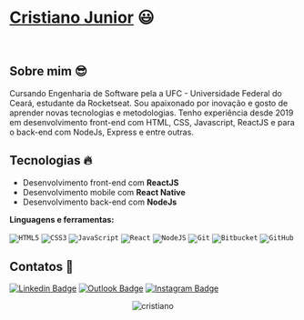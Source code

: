  # <a href="https://www.linkedin.com/in/cristianojr9/">Cristiano Junior</a> :smiley:
 
<br/>

## Sobre mim :sunglasses:
Cursando Engenharia de Software pela a UFC - Universidade Federal do Ceará, estudante da Rocketseat. Sou apaixonado por inovação e gosto de aprender novas tecnologias e metodologias. Tenho experiência desde 2019 em desenvolvimento front-end com HTML, CSS, Javascript, ReactJS e para o back-end com NodeJs, Express e entre outras.  

## Tecnologias :fire:
- Desenvolvimento front-end com **ReactJS**
- Desenvolvimento mobile com **React Native**
- Desenvolvimento back-end com **NodeJs**

**Linguagens e ferramentas:**  

<code><img alt="HTML5" src="https://img.shields.io/badge/html5-%23E34F26.svg?style=for-the-badge&logo=html5&logoColor=white"/></code>
<code><img alt="CSS3" src="https://img.shields.io/badge/css3-%231572B6.svg?style=for-the-badge&logo=css3&logoColor=white"/></code>
<code><img alt="JavaScript" src="https://img.shields.io/badge/javascript-%23323330.svg?style=for-the-badge&logo=javascript&logoColor=%23F7DF1E"/></code>
<code><img alt="React" src="https://img.shields.io/badge/react-%2320232a.svg?style=for-the-badge&logo=react&logoColor=%2361DAFB"/></code>
<code><img alt="NodeJS" src="https://img.shields.io/badge/node.js-%2343853D.svg?style=for-the-badge&logo=node-dot-js&logoColor=white"/></code>
<code><img alt="Git" src="https://img.shields.io/badge/git-%23F05033.svg?style=for-the-badge&logo=git&logoColor=white"/></code>
<code><img alt="Bitbucket" src="https://img.shields.io/badge/bitbucket-%230047B3.svg?style=for-the-badge&logo=bitbucket&logoColor=white"/></code>
<code><img alt="GitHub" src="https://img.shields.io/badge/github-%23121011.svg?style=for-the-badge&logo=github&logoColor=white"/></code>


##  Contatos :speech_balloon:
[![Linkedin Badge](https://img.shields.io/badge/linkedin-%230077B5.svg?style=for-the-badge&logo=linkedin&logoColor=white&link=https://www.linkedin.com/in/cristianojr9/)](https://www.linkedin.com/in/cristianojr9/) [![Outlook Badge](https://img.shields.io/badge/Email-0078D4?style=for-the-badge&logo=microsoft-outlook&logoColor=white&link=mailto:cristiano_junior99@outlook.com)](mailto:cristiano_junior99@outlook.com) [![Instagram Badge](https://img.shields.io/badge/Instagram-%23E4405F.svg?style=for-the-badge&logo=Instagram&logoColor=white&link=https://www.instagram.com/cristianojr9/)](https://www.instagram.com/cristianojr9/)

<p align="center">
  <img src="https://github-readme-stats.vercel.app/api?username=cristianojr9&show_icons=true" alt="cristiano" />
</p>


